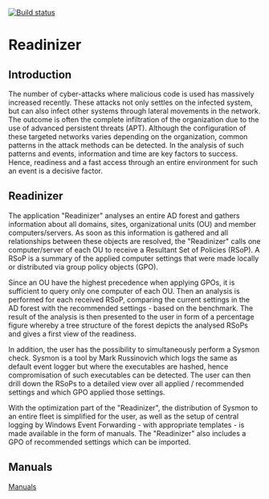 [![Build status](https://dev.azure.com/cmattes/Readinizer/_apis/build/status/Readinizer-.NET-CI)](https://dev.azure.com/cmattes/Readinizer/_build/latest?definitionId=6)
# Readinizer
## Introduction
The number of cyber-attacks where malicious code is used has massively increased recently. These attacks not only settles on the infected system, but can also infect other systems through lateral movements in the network. The outcome is often the complete infiltration of the organization due to the use of advanced persistent threats (APT). Although the configuration of these targeted networks varies depending on the organization, common patterns in the attack methods can be detected. In the analysis of such patterns and events, information and time are key factors to success. Hence, readiness and a fast access through an entire environment for such an event is a decisive factor.
## Readinizer
The application "Readinizer" analyses an entire AD forest and gathers information about all domains, sites, organizational units (OU) and member computers/servers. As soon as this information is gathered and all relationships between these objects are resolved, the "Readinizer" calls one computer/server of each OU to receive a Resultant Set of Policies (RSoP). A RSoP is a summary of the applied computer settings that were made locally or distributed via group policy objects (GPO). 

Since an OU have the highest precedence when applying GPOs, it is sufficient to query only one computer of each OU. Then an analysis is performed for each received RSoP, comparing the current settings in the AD forest with the recommended settings - based on the benchmark. The result of the analysis is then presented to the user in form of a percentage figure whereby a tree structure of the forest depicts the analysed RSoPs and gives a first view of the readiness. 

In addition, the user has the possibility to simultaneously perform a Sysmon check. Sysmon is a tool by Mark Russinovich which logs the same as default event logger but where the executables are hashed, hence compromisation of such executables can be detected. The user can then drill down the RSoPs to a detailed view over all applied / recommended settings and which GPO applied those settings. 

With the optimization part of the "Readinizer", the distribution of Sysmon to an entire fleet is simplified for the user, as well as the setup of central logging by Windows Event Forwarding - with appropriate templates - is made available in the form of manuals. The "Readinizer" also includes a GPO of recommended settings which can be imported.
## Manuals
[Manuals](https://github.com/clma91/Readinizer/wiki/Home/_edit)
